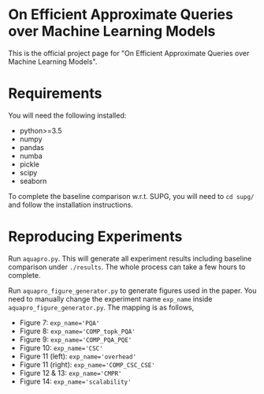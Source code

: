 # On Efficient Approximate Queries over Machine Learning Models

This is the official project page for "On Efficient Approximate Queries over Machine Learning Models".

# Requirements

You will need the following installed:

* python>=3.5
* numpy
* pandas
* numba
* pickle
* scipy
* seaborn

To complete the baseline comparison w.r.t. SUPG, you will need to `cd supg/` and follow the installation instructions.

# Reproducing Experiments

Run `aquapro.py`. This will generate all experiment results including baseline comparison under `./results`. The whole process can take a few hours to complete. 

Run `aquapro_figure_generator.py` to generate figures used in the paper. You need to manually change the experiment name `exp_name` inside `aquapro_figure_generator.py`. The mapping is as follows,

* Figure 7: `exp_name='PQA'`
* Figure 8: `exp_name='COMP_topk_PQA'`
* Figure 9: `exp_name='COMP_PQA_PQE'`
* Figure 10: `exp_name='CSC'`
* Figure 11 (left): `exp_name='overhead'`
* Figure 11 (right): `exp_name='COMP_CSC_CSE'`
* Figure 12 & 13: `exp_name='CMPR'`
* Figure 14: `exp_name='scalability'`
